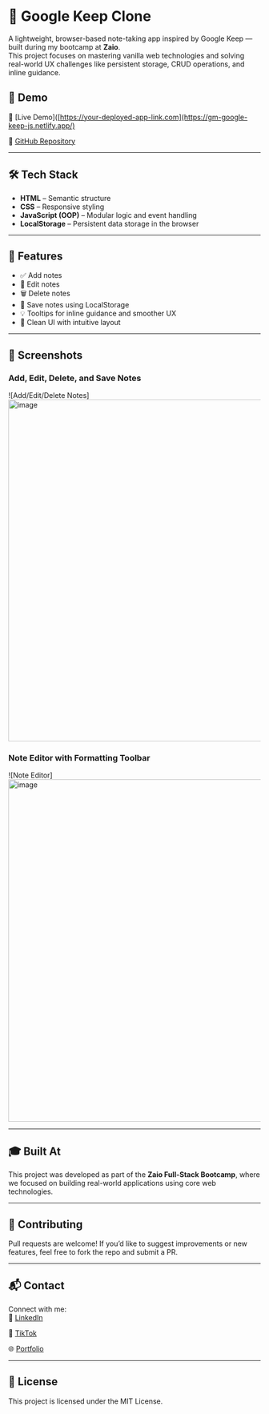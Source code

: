 # 📝 Google Keep Clone

A lightweight, browser-based note-taking app inspired by Google Keep — built during my bootcamp at **Zaio**.  
This project focuses on mastering vanilla web technologies and solving real-world UX challenges like persistent storage, CRUD operations, and inline guidance.

## 🚀 Demo

🔗 [Live Demo]([https://your-deployed-app-link.com](https://gm-google-keep-js.netlify.app/) 

📁 [GitHub Repository](https://github.com/MatomeGabriel/Zaio-Google-Keep)

---

## 🛠️ Tech Stack

- **HTML** – Semantic structure
- **CSS** – Responsive styling
- **JavaScript (OOP)** – Modular logic and event handling
- **LocalStorage** – Persistent data storage in the browser

---

## 📌 Features

- ✅ Add notes  
- 📝 Edit notes  
- 🗑️ Delete notes  
- 💾 Save notes using LocalStorage  
- 💡 Tooltips for inline guidance and smoother UX  
- 🧼 Clean UI with intuitive layout

---

## 📸 Screenshots

### Add, Edit, Delete, and Save Notes  
![Add/Edit/Delete Notes]
<img width="1500" height="683" alt="image" src="https://github.com/user-attachments/assets/d5342b5f-105b-4553-94ae-a64763b5d053" />


### Note Editor with Formatting Toolbar  
![Note Editor]
<img width="1500" height="684" alt="image" src="https://github.com/user-attachments/assets/99541fbb-352f-42d6-b13d-ad2f8df6dacd" />


---

## 🎓 Built At

This project was developed as part of the **Zaio Full-Stack Bootcamp**, where we focused on building real-world applications using core web technologies.

---

## 🤝 Contributing

Pull requests are welcome! If you’d like to suggest improvements or new features, feel free to fork the repo and submit a PR.

---

## 📬 Contact

Connect with me:  
🔗 [LinkedIn](https://www.linkedin.com/in/matome-montja-538b55127/)

📲 [TikTok](https://tiktok.com/@your-handle)  

🌐 [Portfolio](https://gm-gabriel-montja.netlify.app/)

---

## 📄 License

This project is licensed under the MIT License.
